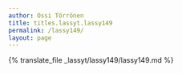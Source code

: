```yaml
---
author: Ossi Törrönen
title: titles.lassyt.lassy149
permalink: /lassy149/
layout: page
---
```

{% translate_file _lassyt/lassy149/lassy149.md %}